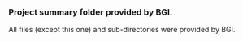 ### Project summary folder provided by BGI.

All files (except this one) and sub-directories were provided by BGI. 


